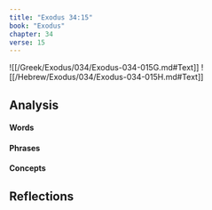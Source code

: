 ```yaml
---
title: "Exodus 34:15"
book: "Exodus"
chapter: 34
verse: 15
---
```

![[/Greek/Exodus/034/Exodus-034-015G.md#Text]]
![[/Hebrew/Exodus/034/Exodus-034-015H.md#Text]]

## Analysis

#### Words

#### Phrases

#### Concepts

## Reflections
